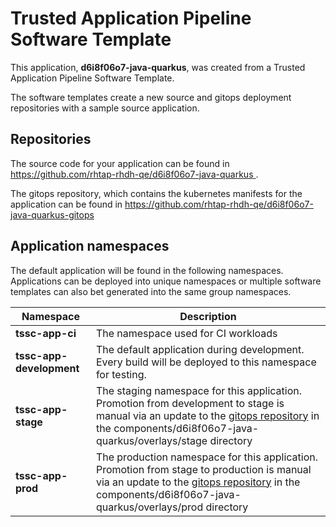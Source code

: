 # Trusted Application Pipeline Software Template

This application, **d6i8f06o7-java-quarkus**, was created from a Trusted Application Pipeline Software Template.

The software templates create a new source and gitops deployment repositories with a sample source application. 

## Repositories

The source code for your application can be found in [https://github.com/rhtap-rhdh-qe/d6i8f06o7-java-quarkus ](https://github.com/rhtap-rhdh-qe/d6i8f06o7-java-quarkus ).
 
The gitops repository, which contains the kubernetes manifests for the application can be found in 
[https://github.com/rhtap-rhdh-qe/d6i8f06o7-java-quarkus-gitops ](https://github.com/rhtap-rhdh-qe/d6i8f06o7-java-quarkus-gitops ) 

## Application namespaces 

The default application will be found in the following namespaces. Applications can be deployed into unique namespaces or multiple software templates can also bet generated into the same group namespaces.  

|  Namespace   |  Description   |  
| -------- | -------- |
| **tssc-app-ci** | The namespace used for CI workloads |
| **tssc-app-development** | The default application during development. Every build will be deployed to this namespace for testing. |
| **tssc-app-stage** | The staging namespace for this application. Promotion from development to stage is manual via an update to the [gitops repository](https://github.com/rhtap-rhdh-qe/d6i8f06o7-java-quarkus-gitops ) in the components/d6i8f06o7-java-quarkus/overlays/stage directory |
| **tssc-app-prod** | The production namespace for this application. Promotion from stage to production is manual via an update to the [gitops repository](https://github.com/rhtap-rhdh-qe/d6i8f06o7-java-quarkus-gitops ) in the components/d6i8f06o7-java-quarkus/overlays/prod directory |